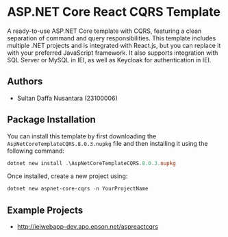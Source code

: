 # ASP.NET Core React CQRS Template

A ready-to-use ASP.NET Core template with CQRS, featuring a clean separation of command and query responsibilities. This template includes multiple .NET projects and is integrated with React.js, but you can replace it with your preferred JavaScript framework. It also supports integration with SQL Server or MySQL in IEI, as well as Keycloak for authentication in IEI.

## Authors

- Sultan Daffa Nusantara (23100006)

## Package Installation

You can install this template by first downloading the `AspNetCoreTemplateCQRS.8.0.3.nupkg` file and then installing it using the following command:

```powershell
dotnet new install .\AspNetCoreTemplateCQRS.8.0.3.nupkg
```

Once installed, create a new project using:

```powershell
dotnet new aspnet-core-cqrs -n YourProjectName
```

## Example Projects

- <http://ieiwebapp-dev.apo.epson.net/aspreactcqrs>
